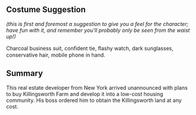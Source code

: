 ## Costume Suggestion

_(this is first and foremost a suggestion to give you a feel for the character; have fun with it, and remember you'll probably only be seen from the waist up!)_

Charcoal business suit, conﬁdent tie, ﬂashy watch, dark sunglasses, conservative hair, mobile phone in hand.

## Summary

This real estate developer from New York arrived unannounced with plans to buy Killingsworth Farm
and develop it into a low-cost housing community. His boss ordered him to obtain the Killingsworth
land at any cost.
